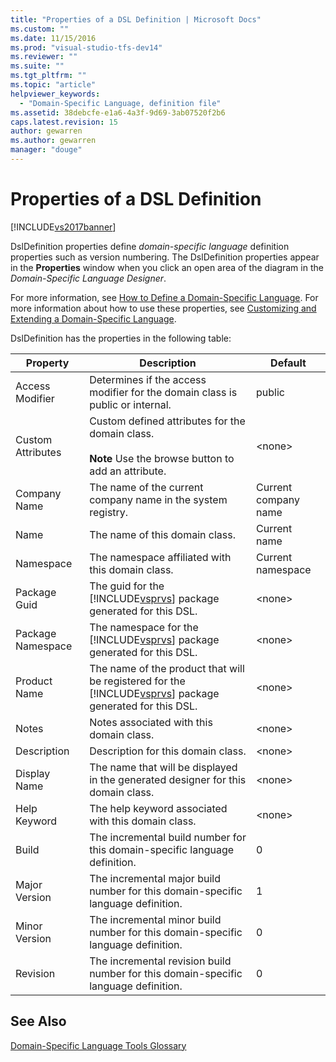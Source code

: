 ```yaml
---
title: "Properties of a DSL Definition | Microsoft Docs"
ms.custom: ""
ms.date: 11/15/2016
ms.prod: "visual-studio-tfs-dev14"
ms.reviewer: ""
ms.suite: ""
ms.tgt_pltfrm: ""
ms.topic: "article"
helpviewer_keywords: 
  - "Domain-Specific Language, definition file"
ms.assetid: 38debcfe-e1a6-4a3f-9d69-3ab07520f2b6
caps.latest.revision: 15
author: gewarren
ms.author: gewarren
manager: "douge"
---
```

# Properties of a DSL Definition
[!INCLUDE[vs2017banner](../includes/vs2017banner.md)]

DslDefinition properties define *domain-specific language* definition properties such as version numbering. The DslDefinition properties appear in the **Properties** window when you click an open area of the diagram in the *Domain-Specific Language Designer*.  
  
 For more information, see [How to Define a Domain-Specific Language](../modeling/how-to-define-a-domain-specific-language.md). For more information about how to use these properties, see [Customizing and Extending a Domain-Specific Language](../modeling/customizing-and-extending-a-domain-specific-language.md).  
  
 DslDefinition has the properties in the following table:  
  
|Property|Description|Default|  
|--------------|-----------------|-------------|  
|Access Modifier|Determines if the access modifier for the domain class is public or internal.|public|  
|Custom Attributes|Custom defined attributes for the domain class.<br /><br /> **Note** Use the browse button to add an attribute.|\<none>|  
|Company Name|The name of the current company name in the system registry.|Current company name|  
|Name|The name of this domain class.|Current name|  
|Namespace|The namespace affiliated with this domain class.|Current namespace|  
|Package Guid|The guid for the [!INCLUDE[vsprvs](../includes/vsprvs-md.md)] package generated for this DSL.|\<none>|  
|Package Namespace|The namespace for the [!INCLUDE[vsprvs](../includes/vsprvs-md.md)] package generated for this DSL.|\<none>|  
|Product Name|The name of the product that will be registered for the [!INCLUDE[vsprvs](../includes/vsprvs-md.md)] package generated for this DSL.|\<none>|  
|Notes|Notes associated with this domain class.|\<none>|  
|Description|Description for this domain class.|\<none>|  
|Display Name|The name that will be displayed in the generated designer for this domain class.|\<none>|  
|Help Keyword|The help keyword associated with this domain class.|\<none>|  
|Build|The incremental build number for this domain-specific language definition.|0|  
|Major Version|The incremental major build number for this domain-specific language definition.|1|  
|Minor Version|The incremental minor build number for this domain-specific language definition.|0|  
|Revision|The incremental revision build number for this domain-specific language definition.|0|  
  
## See Also  
 [Domain-Specific Language Tools Glossary](http://msdn.microsoft.com/ca5e84cb-a315-465c-be24-76aa3df276aa)
